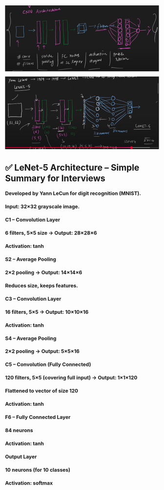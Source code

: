 ![Basic CNN Architecture](image-1.png)


![LeNet-5 Architecture](image-2.png)
# ✅ LeNet-5 Architecture – Simple Summary for Interviews
### Developed by Yann LeCun for digit recognition (MNIST).
### Input: 32×32 grayscale image.
### C1 – Convolution Layer
### 6 filters, 5×5 size → Output: 28×28×6
### Activation: tanh

### S2 – Average Pooling
### 2×2 pooling → Output: 14×14×6
### Reduces size, keeps features.

### C3 – Convolution Layer
### 16 filters, 5×5 → Output: 10×10×16
### Activation: tanh

### S4 – Average Pooling
### 2×2 pooling → Output: 5×5×16

### C5 – Convolution (Fully Connected)
### 120 filters, 5×5 (covering full input) → Output: 1×1×120

### Flattened to vector of size 120
### Activation: tanh

### F6 – Fully Connected Layer
### 84 neurons
### Activation: tanh

### Output Layer
### 10 neurons (for 10 classes)
### Activation: softmax